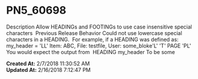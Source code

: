 # PN5_60698

Description Allow HEADINGs and FOOTINGs to use case insensitive special characters  Previous Release Behavior Could not use lowercase special characters in a HEADING.  For example, if a HEADING was defined as:  my_header = 'LL' Item: ABC, File: testfile, User: some_bloke'L' 'T' PAGE 'PL' You would expect the output from  HEADING my_header To be some  

**Created At:** 2/7/2018 11:30:52 AM  
**Updated At:** 2/16/2018 7:12:47 PM  

